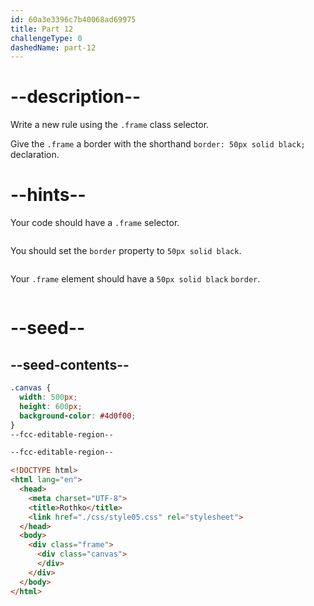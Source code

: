 ```yaml
---
id: 60a3e3396c7b40068ad69975
title: Part 12
challengeType: 0
dashedName: part-12
---
```


# --description--

Write a new rule using the `.frame` class selector.

Give the `.frame` a border with the shorthand `border: 50px solid black;` declaration.

# --hints--

Your code should have a `.frame` selector.

```js

```

You should set the `border` property to `50px solid black`.

```js

```

Your `.frame` element should have a `50px solid black` `border`.

```js

```

# --seed--

## --seed-contents--

```css
.canvas {
  width: 500px;
  height: 600px;
  background-color: #4d0f00;
}
--fcc-editable-region--

--fcc-editable-region--
```

```html
<!DOCTYPE html>
<html lang="en">
  <head>
    <meta charset="UTF-8">
    <title>Rothko</title>
    <link href="./css/style05.css" rel="stylesheet">
  </head>
  <body>
    <div class="frame">
      <div class="canvas">
      </div>
    </div>
  </body>
</html>
```
